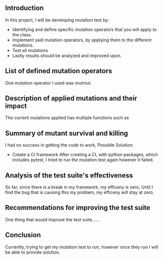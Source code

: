 ## Introduction ##

In this project, I will be developing mutation test by:
- Identifying and define specific mutation operators that you will apply to the class.
- Implement said mutation operators, by applying them to the different mutations.
- Test all mutations 
- Lastly results should be analyzed and improved upon.


## List of defined mutation operators ##
One mutation operator I used was mutmut.

## Description of applied mutations and their impact ##
The current mutations applied has multiple functions such as 

## Summary of mutant survival and killing ##
I had no success in getting the code to work, 
Possible Solution:
- Create a CI framework
After creating a CI, with python packages, which includes pytest,
I tried to run the mutation test again however it failed.


## Analysis of the test suite's effectiveness ##
So far, since there is a break in my framework, my efficeny is zero,
Until I find the bug that is causing this my problem, my efficeny will
stay at zero.

## Recommendations for improving the test suite ##
One thing that would improve the test suite......

## Conclusion ##
Currently, trying to get my mutation test to run, however once they run I will be able to provide solution.
